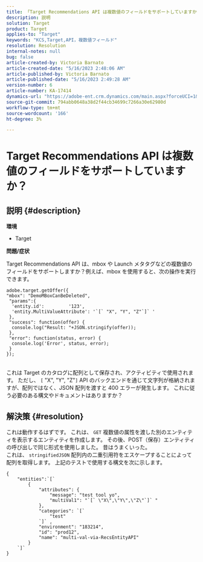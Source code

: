 ```yaml
---
title: 「Target Recommendations API は複数値のフィールドをサポートしていますか？」
description: 説明
solution: Target
product: Target
applies-to: "Target"
keywords: "KCS,Target,API，複数値フィールド"
resolution: Resolution
internal-notes: null
bug: false
article-created-by: Victoria Barnato
article-created-date: "5/16/2023 2:48:06 AM"
article-published-by: Victoria Barnato
article-published-date: "5/16/2023 2:49:28 AM"
version-number: 6
article-number: KA-17414
dynamics-url: "https://adobe-ent.crm.dynamics.com/main.aspx?forceUCI=1&pagetype=entityrecord&etn=knowledgearticle&id=01b2ed10-94f3-ed11-8848-6045bd006ce9"
source-git-commit: 794abb0648a38d2f44cb34699c7266a30e62980d
workflow-type: tm+mt
source-wordcount: '166'
ht-degree: 3%

---
```


# Target Recommendations API は複数値のフィールドをサポートしていますか？

## 説明 {#description}

<b>環境</b>
- Target


<b>問題/症状</b>

Target Recommendations API は、mbox や Launch メタタグなどの複数値のフィールドをサポートしますか？例えば、mbox を使用すると、次の操作を実行できます。


```
adobe.target.getOffer({
"mbox": "DemoMBoxCanBeDeleted",
 "params":{
  'entity.id':         '123',   
  'entity.MultiValueAttribute': '`[` "X", "Y", "Z"`]` '
 },
 "success": function(offer) {
  console.log("Result: "+JSON.stringify(offer));
 },
 "error": function(status, error) {
  console.log('Error', status, error);
 }
});
```

<br>これは Target のカタログに配列として保存され、アクティビティで使用されます。 ただし、 `[` &quot;X&quot;, &quot;Y&quot;, &quot;Z&quot;`]`  API のバックエンドを通じて文字列が格納されますが、配列ではなく、JSON 配列を渡すと 400 エラーが発生します。 これに従う必要のある構文やドキュメントはありますか？

## 解決策 {#resolution}


これは動作するはずです。 これは、 `GET` 複数値の属性を渡した別のエンティティを表示するエンティティを作成します。 その後、POST（保存）エンティティの呼び出しで同じ形式を使用しました。 昔はうまくいった。
<br>これは、 `stringifiedJSON` 配列内の二重引用符をエスケープすることによって配列を取得します。 上記のテストで使用する構文を次に示します。<br>

```
{
    "entities":`[` 
        {
            "attributes": {
                "message": "test tool yo",
                "multiVal1": "`[` \"X\",\"Y\",\"Z\"`]` "
            },
            "categories": `[` 
                "test"
            `]` ,
            "environment": "183214",
            "id": "prod12",
            "name": "multi-val-via-RecsEntityAPI"
        }
    `]` 
}
```

